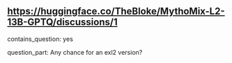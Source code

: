 ## https://huggingface.co/TheBloke/MythoMix-L2-13B-GPTQ/discussions/1

contains_question: yes

question_part: Any chance for an exl2 version?